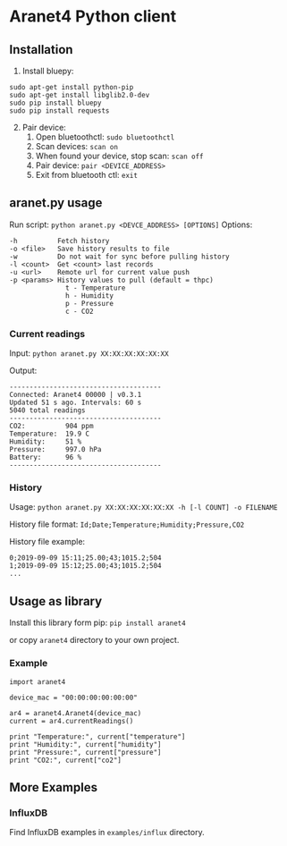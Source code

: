 # Aranet4 Python client
## Installation
1. Install bluepy:
```
sudo apt-get install python-pip
sudo apt-get install libglib2.0-dev
sudo pip install bluepy
sudo pip install requests
```
2. Pair device:
   1. Open bluetoothctl: `sudo bluetoothctl`
   2. Scan devices: `scan on`
   3. When found your device, stop scan: `scan off`
   4. Pair device: `pair <DEVICE_ADDRESS>`
   5. Exit from bluetooth ctl: `exit`

## aranet.py usage
Run script:  `python aranet.py <DEVCE_ADDRESS> [OPTIONS]`
Options:
```
-h          Fetch history
-o <file>   Save history results to file
-w          Do not wait for sync before pulling history
-l <count>  Get <count> last records
-u <url>    Remote url for current value push
-p <params> History values to pull (default = thpc)
              t - Temperature
              h - Humidity
              p - Pressure
              c - CO2
```

### Current readings
Input: `python aranet.py XX:XX:XX:XX:XX:XX`

Output:
```
--------------------------------------
Connected: Aranet4 00000 | v0.3.1
Updated 51 s ago. Intervals: 60 s
5040 total readings
--------------------------------------
CO2:          904 ppm
Temperature:  19.9 C
Humidity:     51 %
Pressure:     997.0 hPa
Battery:      96 %
--------------------------------------
```

### History
Usage: `python aranet.py XX:XX:XX:XX:XX:XX -h [-l COUNT] -o FILENAME`

History file format: `Id;Date;Temperature;Humidity;Pressure,CO2`

History file example:
```
0;2019-09-09 15:11;25.00;43;1015.2;504
1;2019-09-09 15:12;25.00;43;1015.2;504
...
```

## Usage as library
Install this library form pip: `pip install aranet4`

or copy `aranet4` directory to your own project.

### Example
```
import aranet4

device_mac = "00:00:00:00:00:00"

ar4 = aranet4.Aranet4(device_mac)
current = ar4.currentReadings()

print "Temperature:", current["temperature"]
print "Humidity:", current["humidity"]
print "Pressure:", current["pressure"]
print "CO2:", current["co2"]
```

## More Examples
### InfluxDB
Find InfluxDB examples in `examples/influx` directory.
